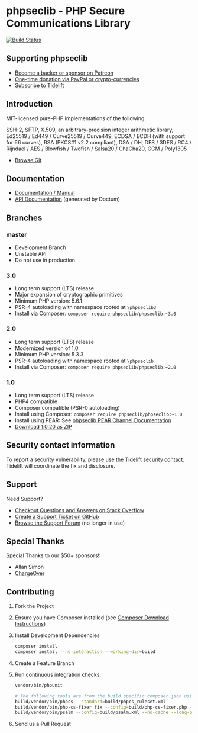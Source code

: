 # phpseclib - PHP Secure Communications Library

[![Build Status](https://travis-ci.com/phpseclib/phpseclib.svg?branch=3.0)](https://travis-ci.com/github/phpseclib/phpseclib)

## Supporting phpseclib

- [Become a backer or sponsor on Patreon](https://www.patreon.com/phpseclib)
- [One-time donation via PayPal or crypto-currencies](http://sourceforge.net/donate/index.php?group_id=198487)
- [Subscribe to Tidelift](https://tidelift.com/subscription/pkg/packagist-phpseclib-phpseclib?utm_source=packagist-phpseclib-phpseclib&utm_medium=referral&utm_campaign=readme)

## Introduction

MIT-licensed pure-PHP implementations of the following:

SSH-2, SFTP, X.509, an arbitrary-precision integer arithmetic library, Ed25519 / Ed449 / Curve25519 / Curve449, ECDSA / ECDH (with support for 66 curves), RSA (PKCS#1 v2.2 compliant), DSA / DH, DES / 3DES / RC4 / Rijndael / AES / Blowfish / Twofish / Salsa20 / ChaCha20, GCM / Poly1305

* [Browse Git](https://github.com/phpseclib/phpseclib)

## Documentation

* [Documentation / Manual](https://phpseclib.com/)
* [API Documentation](https://api.phpseclib.com/3.0/) (generated by Doctum)

## Branches

### master

* Development Branch
* Unstable API
* Do not use in production

### 3.0

* Long term support (LTS) release
* Major expansion of cryptographic primitives
* Minimum PHP version: 5.6.1
* PSR-4 autoloading with namespace rooted at `\phpseclib3`
* Install via Composer: `composer require phpseclib/phpseclib:~3.0`

### 2.0

* Long term support (LTS) release
* Modernized version of 1.0
* Minimum PHP version: 5.3.3
* PSR-4 autoloading with namespace rooted at `\phpseclib`
* Install via Composer: `composer require phpseclib/phpseclib:~2.0`

### 1.0

* Long term support (LTS) release
* PHP4 compatible
* Composer compatible (PSR-0 autoloading)
* Install using Composer: `composer require phpseclib/phpseclib:~1.0`
* Install using PEAR: See [phpseclib PEAR Channel Documentation](http://phpseclib.sourceforge.net/pear.htm)
* [Download 1.0.20 as ZIP](http://sourceforge.net/projects/phpseclib/files/phpseclib1.0.20.zip/download)

## Security contact information

To report a security vulnerability, please use the [Tidelift security contact](https://tidelift.com/security). Tidelift will coordinate the fix and disclosure.

## Support

Need Support?

* [Checkout Questions and Answers on Stack Overflow](http://stackoverflow.com/questions/tagged/phpseclib)
* [Create a Support Ticket on GitHub](https://github.com/phpseclib/phpseclib/issues/new)
* [Browse the Support Forum](http://www.frostjedi.com/phpbb/viewforum.php?f=46) (no longer in use)

## Special Thanks

Special Thanks to our $50+ sponsors!:

- Allan Simon
- [ChargeOver](https://chargeover.com/)

## Contributing

1. Fork the Project

2. Ensure you have Composer installed (see [Composer Download Instructions](https://getcomposer.org/download/))

3. Install Development Dependencies
    ```sh
    composer install
    composer install --no-interaction --working-dir=build
    ```

4. Create a Feature Branch

5. Run continuous integration checks:
   ```sh
   vendor/bin/phpunit
   
   # The following tools are from the build specific composer.json using the most recent PHP version:
   build/vendor/bin/phpcs --standard=build/phpcs_ruleset.xml
   build/vendor/bin/php-cs-fixer fix --config=build/php-cs-fixer.php --diff --dry-run
   build/vendor/bin/psalm --config=build/psalm.xml --no-cache --long-progress --report-show-info=false --output-format=text
   ```
   
6. Send us a Pull Request
